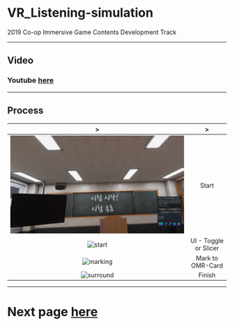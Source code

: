 # VR_Listening-simulation

2019 Co-op Immersive Game Contents Development Track

---

## Video

### Youtube [here](https://youtu.be/Hgt2C2JZ7UM "Video")

---

## Process

|                      >                      |           >           |
| :-----------------------------------------: | :-------------------: |
|    ![title](./upload/title.jpg?raw=true)    |         Start         |
|    ![start](./upload/start.gif?raw=true)    | UI - Toggle or Slicer |
|  ![marking](./upload/marking.gif?raw=true)  |   Mark to OMR-Card    |
| ![surround](./upload/surround.gif?raw=true) |        Finish         |

---

# Next page [here](./Process2.md)
